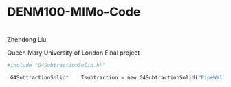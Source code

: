 # DENM100-MIMo-Code

# 
Zhendong Liu

Queen Mary University of London Final project

```python
#include "G4SubtractionSolid.hh"

 G4SubtractionSolid*	Tsubtraction = new G4SubtractionSolid("PipeWall-Strips",solidPWall,solidStrips,rotz0,G4ThreeVector());
```